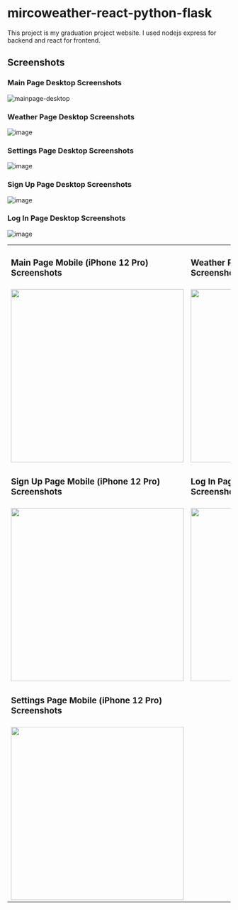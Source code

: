 # mircoweather-react-python-flask
This project is my graduation project website. I used nodejs express for backend and react for frontend.

## Screenshots

### Main Page Desktop Screenshots
![mainpage-desktop](https://user-images.githubusercontent.com/55981219/174827853-b7af37ec-3ac7-4fd2-b124-29927b76ae4a.png)

### Weather Page Desktop Screenshots
![image](https://user-images.githubusercontent.com/55981219/174828937-edf48d39-1dc9-4fb5-95c2-92e5a877eb1d.png)

### Settings Page Desktop Screenshots
![image](https://user-images.githubusercontent.com/55981219/174829146-1cdcb5ec-ffca-46c4-bfe2-e539c5f757e6.png)

### Sign Up Page Desktop Screenshots
![image](https://user-images.githubusercontent.com/55981219/174829344-dacb22b5-5da2-4225-95c8-d99e0af818df.png)

### Log In Page Desktop Screenshots
![image](https://user-images.githubusercontent.com/55981219/174829816-dfc6a050-494c-4347-b674-0e50c1badf89.png)


<table>
  <tr>
    <td>
      <h3> Main Page Mobile (iPhone 12 Pro) Screenshots </h3>
    </td>
    <td>
      <h3> Weather Page Mobile (iPhone 12 Pro) Screenshots</h3>
    </td>
  </tr>
  
  <tr>
    <td>
      <img src="https://user-images.githubusercontent.com/55981219/174830016-62416c0a-5c22-4b93-89da-5f6181c29490.png" width="390px">
    </td>
    <td>
      <img src="https://user-images.githubusercontent.com/55981219/174830214-c4151867-1ffb-421c-a373-2cced1310ccb.png" width="390px">
    </td>
  </tr>
  
  <tr>
    <td>
      <h3> Sign Up Page Mobile (iPhone 12 Pro) Screenshots </h3>
    </td>
    <td>
      <h3> Log In Page Mobile (iPhone 12 Pro) Screenshots</h3>
    </td>
  </tr>

  <tr>
    <td>
      <img src="https://user-images.githubusercontent.com/55981219/174843882-ca67f3f1-dadd-40ea-a9e1-ef50a7dfbf65.png" width="390px">
    </td>
    <td>
      <img src="https://user-images.githubusercontent.com/55981219/174843941-a6e00a19-ed63-4b63-9c99-500897a2628f.png" width="390px">
    </td>
  </tr>
    
  <tr>
    <td>
      <h3> Settings Page Mobile (iPhone 12 Pro) Screenshots </h3>
    </td>
  </tr>

  <tr>
    <td>
      <img src="https://user-images.githubusercontent.com/55981219/174865219-8c7d3326-e4e6-45cf-b5e6-5578a19b62ae.png" width="390px">
    </td>
  </tr>
  
</table>

